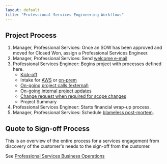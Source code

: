 ```yaml
---
layout: default
title: "Professional Services Engineering Workflows"
---
```


## Project Process

1. Manager, Professional Services: Once an SOW has been approved and moved for Closed Won, assign a Professional Services Engineer.
1. Manager, Professional Services: Send [welcome e-mail](/handbook/customer-success/professional-services-engineering/workflows/project_execution/welcome-email)
1. Professional Services Engineer: Begins project with processes defined here.
    - [Kick-off](/handbook/customer-success/professional-services-engineering/workflows/project_execution/kick-off)
    - Intake for [AWS](/handbook/customer-success/professional-services-engineering/workflows/intake/on-prem) or [on-prem](/handbook/customer-success/professional-services-engineering/workflows/intake/on-prem)
    - [On-going project calls (external)](/handbook/customer-success/professional-services-engineering/workflows/project_execution/calls)
    - [On-going internal project updates](/handbook/customer-success/professional-services-engineering/workflows/internal/15minute-standup)
    - [Change request when required for scope changes](https://docs.google.com/document/d/1aBKeyui9qCt9YoVtZg-Z7XRkNpomTa-H3KRPBLnt6TQ/)
    - Project Summary
1. Professional Services Engineer: Starts financial wrap-up process.
1. Manager, Professional Services: Schedule [blameless post-mortem](/handbook/customer-success/professional-services-engineering/workflows/internal/root-cause-analysis).

## Quote to Sign-off Process

This is an overview of the entire process for a services engagement from discovery of the customer's needs to the sign-off from the customer.

See [Professional Services Business Operations](/handbook/customer-success/professional-services-engineering/workflows/internal/biz-ops)


